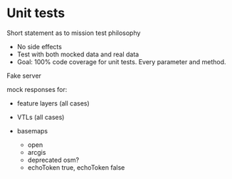 # Unit tests

Short statement as to mission test philosophy

- No side effects
- Test with both mocked data and real data
- Goal: 100% code coverage for unit tests. Every parameter and method.

Fake server

mock responses for:

- feature layers (all cases)
- VTLs (all cases)

- basemaps
  - open
  - arcgis
  - deprecated osm?
  - echoToken true, echoToken false
